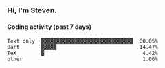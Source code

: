 ### Hi, I'm Steven.

#### Coding activity (past 7 days)
```
Text only  ▓▓▓▓▓▓▓▓▓▓▓▓▓▓▓▓▓▓▓▓▓▓▓▓▓▓▓▓▓▓  80.05%
Dart       ▓▓▓▓▓                           14.47%
TeX        ▓                                4.42%
other                                       1.06%
```
